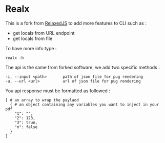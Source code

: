# Realx

This is a fork from [RelaxedJS](https://github.com/RelaxedJS/ReLaXed/wiki/Command-line-options) to add more features to CLI such as : 
* get locals from URL endpoint
* get locals from file

To have more info type :

```
realx -h
```

The api is the same from forked software, we add two specific methods :

```
-i, --input <path>       path of json file for pug rendering
-u, --url <url>          url of json file for pug rendering
```

You api response must be formatted as followed : 

```
[ # an array to wrap the paylaod
  { # an object containing any variables you want to inject in your pdf
    "1": "",
    "2": 123,
    "3": true,
    "n": false
  }
]
```